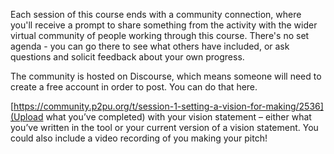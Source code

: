 Each session of this course ends with a community connection, where you'll receive a prompt to share something from the activity with the wider virtual community of people working through this course.
There's no set agenda - you can go there to see what others have included, or ask questions and solicit feedback about your own progress. 

The community is hosted on Discourse, which means someone will need to create a free account in order to post. You can do that here.

[https://community.p2pu.org/t/session-1-setting-a-vision-for-making/2536](Upload what you’ve completed) with your vision statement – either what you’ve written in the tool or your current version of a vision statement. You could also include a video recording of you making your pitch! 
